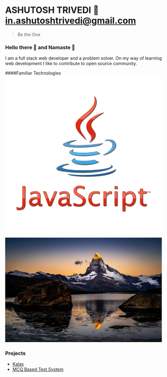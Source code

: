 # ASHUTOSH TRIVEDI                                                               :e-mail:[in.ashutoshtrivedi@gmail.com](mailto:in.ashutoshtrivedi@gmail.com)
> Be the One
### Hello there :wave: and Namaste :pray:

I am a full stack web developer and a problem solver. On my way of learning web development I like to contribute to open source community.

####Familiar Technologies
![javascript](https://github.com/code-ashutosh/Username/blob/master/images/js.png)

![background-image](https://github.com/code-ashutosh/Username/blob/master/images/background.jpg)
### Projects
* [Kalax](https://kalax.netlify.app/)
* [MCQ Based Test System](https://ecell-hbtu.web.app/)